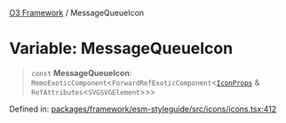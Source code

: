 [O3 Framework](../API.md) / MessageQueueIcon

# Variable: MessageQueueIcon

> `const` **MessageQueueIcon**: `MemoExoticComponent`\<`ForwardRefExoticComponent`\<[`IconProps`](../type-aliases/IconProps.md) & `RefAttributes`\<`SVGSVGElement`\>\>\>

Defined in: [packages/framework/esm-styleguide/src/icons/icons.tsx:412](https://github.com/UjjawalPrabhat/openmrs-esm-core/blob/main/packages/framework/esm-styleguide/src/icons/icons.tsx#L412)
